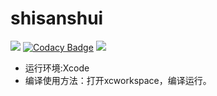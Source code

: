 # shisanshui
![](https://img.shields.io/badge/Language-Objective--C-brightgreen.svg)
[![Codacy Badge](https://api.codacy.com/project/badge/Grade/8c3272dccf8a4266a8f6b4926bf79b1b)](https://www.codacy.com/manual/aka1i/Card13SpringBoot?utm_source=github.com&amp;utm_medium=referral&amp;utm_content=aka1i/Card13SpringBoot&amp;utm_campaign=Badge_Grade)
![](https://img.shields.io/appveyor/ci/gruntjs/grunt.svg?maxAge=2592000)
- 运行环境:Xcode
- 编译使用方法：打开xcworkspace，编译运行。

 
